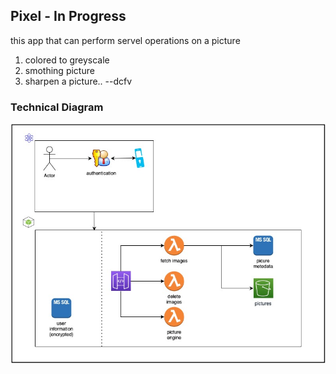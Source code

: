 ## Pixel  - In Progress
this app that can perform servel operations on a picture
1. colored to greyscale
2. smothing picture
3. sharpen a picture..
--dcfv
### Technical Diagram
![Diagram](./Technical-Diagram-pixel.jpg)
